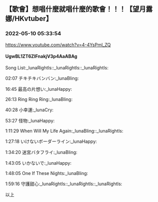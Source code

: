 ## 【歌會】想唱什麼就唱什麼的歌會！！！【望月露娜/HKvtuber】
### 2022-05-10 05:33:54
https://www.youtube.com/watch?v=4-4YsPml_ZQ
#### UgwBL1ZT6ZlFnakjV3p4AaABAg
Song List:_lunaRightls::_lunaRightls::_lunaRightls:

02:07 チキチキバンバン:_lunaBling:

16:45 最高の片想い:_lunaHappy:

26:13 Ring Ring Ring:_lunaBling:

40:28 小幸運:_lunaCry:

53:27 怪物:_lunaHappy:

1:11:29 When Will My Life Again:_lunaBling::_lunaRightls:

1:27:18 いけないボーダーライン:_lunaHappy:

1:34:20 迷宮バタフライ:_lunaBling:

1:43:05 いかないで:_lunaHappy:

1:48:05 One If These Nights:_lunaBling:

1:59:16 守護甜心:_lunaRightls::_lunaRightls::_lunaRightls:

以上

